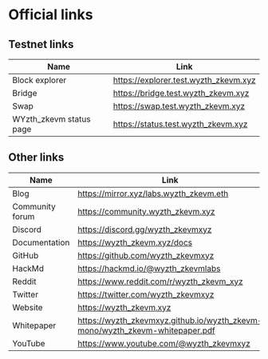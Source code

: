 # Official links

## Testnet links

| Name              | Link                            |
| ----------------- | ------------------------------- |
| Block explorer    | https://explorer.test.wyzth_zkevm.xyz |
| Bridge            | https://bridge.test.wyzth_zkevm.xyz   |
| Swap              | https://swap.test.wyzth_zkevm.xyz     |
| WYzth_zkevm status page | https://status.test.wyzth_zkevm.xyz   |

## Other links

| Name            | Link                                                       |
| --------------- | ---------------------------------------------------------- |
| Blog            | https://mirror.xyz/labs.wyzth_zkevm.eth                          |
| Community forum | https://community.wyzth_zkevm.xyz                                |
| Discord         | https://discord.gg/wyzth_zkevmxyz                                |
| Documentation   | https://wyzth_zkevm.xyz/docs                                     |
| GitHub          | https://github.com/wyzth_zkevmxyz                                |
| HackMd          | https://hackmd.io/@wyzth_zkevmlabs                               |
| Reddit          | https://www.reddit.com/r/wyzth_zkevm_xyz                         |
| Twitter         | https://twitter.com/wyzth_zkevmxyz                               |
| Website         | https://wyzth_zkevm.xyz                                          |
| Whitepaper      | https://wyzth_zkevmxyz.github.io/wyzth_zkevm-mono/wyzth_zkevm-whitepaper.pdf |
| YouTube         | https://www.youtube.com/@wyzth_zkevmxyz                          |
